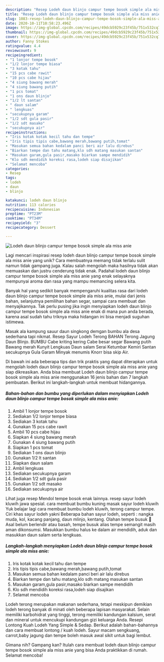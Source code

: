 ```yaml
---
description: "Resep Lodeh daun blinjo campur tempe bosok simple ala miss anie, Enak Banget"
title: "Resep Lodeh daun blinjo campur tempe bosok simple ala miss anie, Enak Banget"
slug: 1083-resep-lodeh-daun-blinjo-campur-tempe-bosok-simple-ala-miss-anie-enak-banget
date: 2020-10-11T10:58:23.496Z
image: https://img-global.cpcdn.com/recipes/49dcb5929c23f45b/751x532cq70/lodeh-daun-blinjo-campur-tempe-bosok-simple-ala-miss-anie-foto-resep-utama.jpg
thumbnail: https://img-global.cpcdn.com/recipes/49dcb5929c23f45b/751x532cq70/lodeh-daun-blinjo-campur-tempe-bosok-simple-ala-miss-anie-foto-resep-utama.jpg
cover: https://img-global.cpcdn.com/recipes/49dcb5929c23f45b/751x532cq70/lodeh-daun-blinjo-campur-tempe-bosok-simple-ala-miss-anie-foto-resep-utama.jpg
author: Fanny Stokes
ratingvalue: 4.4
reviewcount: 9
recipeingredient:
- "1 lonjor tempe bosok"
- "1/2 lonjor tempe biasa"
- "3 kotak tahu"
- "15 pcs cabe rawit"
- "10 pcs cabe hijau"
- "4 siung bawang merah"
- "4 siung bawang putih"
- "1 pcs tomat"
- "1 ons daun blinjo"
- "1/2 lt santan"
- " daun salam"
- " lengkuas"
- "secukupnya garam"
- "1/2 sdt gula pasir"
- "1/2 sdt masako"
- "secukupnya air"
recipeinstructions:
- "Iris kotak kotak kecil tahu dan tempe"
- "Iris tipis tipis cabe,bawang merah,bawang putih,tomat"
- "Masukan semua bahan kedalam panci beri air lalu direbus"
- "Biarkan tempe dan tahu matang,klo sdh matang masukan santan"
- "Masukan garam,gula pasir,masako biarkan sampe mendidih"
- "Klo sdh mendidih koreksi rasa,lodeh siap disajikan"
- "Selamat mencoba"
categories:
- Resep
tags:
- lodeh
- daun
- blinjo

katakunci: lodeh daun blinjo 
nutrition: 113 calories
recipecuisine: Indonesian
preptime: "PT23M"
cooktime: "PT34M"
recipeyield: "3"
recipecategory: Dessert

---
```



![Lodeh daun blinjo campur tempe bosok simple ala miss anie](https://img-global.cpcdn.com/recipes/49dcb5929c23f45b/751x532cq70/lodeh-daun-blinjo-campur-tempe-bosok-simple-ala-miss-anie-foto-resep-utama.jpg)

Lagi mencari inspirasi resep lodeh daun blinjo campur tempe bosok simple ala miss anie yang unik? Cara membuatnya memang tidak terlalu sulit namun tidak gampang juga. Kalau salah mengolah maka hasilnya tidak akan memuaskan dan justru cenderung tidak enak. Padahal lodeh daun blinjo campur tempe bosok simple ala miss anie yang enak selayaknya mempunyai aroma dan rasa yang mampu memancing selera kita.

Banyak hal yang sedikit banyak mempengaruhi kualitas rasa dari lodeh daun blinjo campur tempe bosok simple ala miss anie, mulai dari jenis bahan, selanjutnya pemilihan bahan segar, sampai cara membuat dan menyajikannya. Tak perlu pusing jika ingin menyiapkan lodeh daun blinjo campur tempe bosok simple ala miss anie enak di mana pun anda berada, karena asal sudah tahu triknya maka hidangan ini bisa menjadi suguhan istimewa.

Masak ala kampung sauur daun singkong demgan bumbu ala desa sederhana tapi nikmat. Resep Sayur Lodeh Terong BAHAN Terong Jagung Daun Blinjo. BUMBU Cabe kriting kering Cabe besar segar Bawang putih Bawang merah Kunyit Lengkuas Daun salam Serai Ketumbar Kemiri Santan secukupnya Gula Garam Minyak menumis Knorr bisa skip Air.


Di bawah ini ada beberapa tips dan trik praktis yang dapat diterapkan untuk mengolah lodeh daun blinjo campur tempe bosok simple ala miss anie yang siap dikreasikan. Anda bisa membuat Lodeh daun blinjo campur tempe bosok simple ala miss anie menggunakan 16 jenis bahan dan 7 langkah pembuatan. Berikut ini langkah-langkah untuk membuat hidangannya.

<!--inarticleads1-->

##### Bahan-bahan dan bumbu yang diperlukan dalam menyiapkan Lodeh daun blinjo campur tempe bosok simple ala miss anie:

1. Ambil 1 lonjor tempe bosok
1. Sediakan 1/2 lonjor tempe biasa
1. Sediakan 3 kotak tahu
1. Gunakan 15 pcs cabe rawit
1. Ambil 10 pcs cabe hijau
1. Siapkan 4 siung bawang merah
1. Gunakan 4 siung bawang putih
1. Siapkan 1 pcs tomat
1. Sediakan 1 ons daun blinjo
1. Gunakan 1/2 lt santan
1. Siapkan  daun salam
1. Ambil  lengkuas
1. Sediakan secukupnya garam
1. Sediakan 1/2 sdt gula pasir
1. Gunakan 1/2 sdt masako
1. Sediakan secukupnya air


Lihat juga resep Mendol tempe bosok enak lainnya. resep sayur lodeh kluwih jawa spesial. cara membuat bumbu kuning masak sayur lodeh kluwih Yuk belajar lagi cara membuat bumbu lodeh kluwih, terong campur tempe. Ciri khas sayur lodeh yakni Beberapa bahan sayur lodeh, seperti : nangka muda, kol, kacang panjang, daun mlinjo, kentang. Olahan tempe busuk 🍳 Asal belum berlendir atau basah, tempe busuk alias tempe semangit masih aman dikonsumsi. Masukkan bumbu halus ke dalam air mendidih, aduk dan masukkan daun salam serta lengkuas. 

<!--inarticleads2-->

##### Langkah-langkah menyiapkan Lodeh daun blinjo campur tempe bosok simple ala miss anie:

1. Iris kotak kotak kecil tahu dan tempe
1. Iris tipis tipis cabe,bawang merah,bawang putih,tomat
1. Masukan semua bahan kedalam panci beri air lalu direbus
1. Biarkan tempe dan tahu matang,klo sdh matang masukan santan
1. Masukan garam,gula pasir,masako biarkan sampe mendidih
1. Klo sdh mendidih koreksi rasa,lodeh siap disajikan
1. Selamat mencoba


Lodeh terong merupakan makanan sederhana, tetapi meskipun demikian lodeh terong banyak di minati oleh beberapa lapisan masyarakat. Selain memiliki karbohidrat yang tinggi, terong memiliki kandungan kalsium, serat dan mineral untuk mencukupi kandungan gizi keluarga Anda. Resepi Lontong Kuah Lodeh Yang Simple &amp; Sedap. Berikut adalah bahan-bahannya dan cara membuat lontong / kuah lodeh. Sayur macam sengkuang, carrot,baby jagung dan tempe boleh masuk awal sikit untuk bagi lembut. 

Gimana nih? Gampang kan? Itulah cara membuat lodeh daun blinjo campur tempe bosok simple ala miss anie yang bisa Anda praktikkan di rumah. Selamat mencoba!
